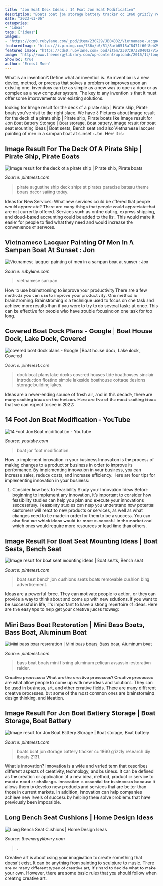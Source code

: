 ```yaml
---
title: "Jon Boat Deck Ideas : 14 Foot Jon Boat Modification"
description: "Boats boat jon storage battery tracker cc 1860 grizzly research diy iboats 2131"
date: "2023-01-06"
categories:
- "ideas"
tags: ["ideas"]
images:
- "https://cdn0.rubylane.com/_pod/item/230729/JB04082/Vietnamese-lacquer-painting-men-sampan-boat-full-4-2048-18-f.jpg"
featuredImage: "https://i.pinimg.com/736x/b6/51/8a/b6518a78471f60f8eb299c6bbe41c0a5.jpg"
featured_image: "https://cdn0.rubylane.com/_pod/item/230729/JB04082/Vietnamese-lacquer-painting-men-sampan-boat-full-4-2048-18-f.jpg"
image: "http://www.theenergylibrary.com/wp-content/uploads/2015/11/long-bench-seat-cushions.jpg"
ShowToc: true
author: "Ernest Moen"
---
```



What is an invention?: Define what an invention is.
An invention is a new device, method, or process that solves a problem or improves upon an existing one. Inventions can be as simple as a new way to open a door or as complex as a new computer system. The key to any invention is that it must offer some improvements over existing solutions.

	

		
looking for Image result for the deck of a pirate ship | Pirate ship, Pirate boats you've visit to the right place. We have 8 Pictures about Image result for the deck of a pirate ship | Pirate ship, Pirate boats like Image result for Jon Boat Battery Storage | Boat storage, Boat battery, Image result for boat seat mounting ideas | Boat seats, Bench seat and also Vietnamese lacquer painting of men in a sampan boat at sunset : Jon. Here it is:
		
    
## Image Result For The Deck Of A Pirate Ship | Pirate Ship, Pirate Boats

<img loading=lazy src="https://i.pinimg.com/736x/9c/b4/22/9cb42228cccde62337230d1f293319eb.jpg" onerror="this.onerror=null;this.src='https://tse4.mm.bing.net/th?id=OIP.zZGqqGuMxoQJY9MctxBDLgHaE9&amp;pid=15.1';" alt="Image result for the deck of a pirate ship | Pirate ship, Pirate boats">

_Source: pinterest.com_

>pirate augustine ship deck ships st pirates paradise bateau theme boats decor sailing today. 

	

Ideas for New Services: What new services could be offered that people would appreciate?
There are many things that people could appreciate that are not currently offered. Services such as online dating, express shipping, and cloud-based accounting could be added to the list. This would make it easier for people to find what they need and would increase the convenience of services.

    
## Vietnamese Lacquer Painting Of Men In A Sampan Boat At Sunset : Jon

<img loading=lazy src="https://cdn0.rubylane.com/_pod/item/230729/JB04082/Vietnamese-lacquer-painting-men-sampan-boat-full-4-2048-18-f.jpg" onerror="this.onerror=null;this.src='https://tse3.mm.bing.net/th?id=OIP.KDsVWI5bFNjD6AP7o3tAVAHaFj&amp;pid=15.1';" alt="Vietnamese lacquer painting of men in a sampan boat at sunset : Jon">

_Source: rubylane.com_

>vietnamese sampan. 

	

How to use brainstroming to improve your productivity
There are a few methods you can use to improve your productivity. One method is brainstroming. Brainstroming is a technique used to focus on one task and achieve more results than if you were to try to do several tasks at once. This can be effective for people who have trouble focusing on one task for too long.

    
## Covered Boat Dock Plans - Google | Boat House Dock, Lake Dock, Covered

<img loading=lazy src="https://i.pinimg.com/736x/b6/51/8a/b6518a78471f60f8eb299c6bbe41c0a5.jpg" onerror="this.onerror=null;this.src='https://tse3.mm.bing.net/th?id=OIP.7AEdc8G6GWSBlpFXJnZB0gHaEK&amp;pid=15.1';" alt="covered boat dock plans - Google | Boat house dock, Lake dock, Covered">

_Source: pinterest.com_

>dock boat plans lake docks covered houses tide boathouses sinclair introduction floating simple lakeside boathouse cottage designs storage building lakes. 

	

Ideas are a never-ending source of fresh air, and in this decade, there are many exciting ideas on the horizon. Here are five of the most exciting ideas that we can expect to see in 2022: 

    
## 14 Foot Jon Boat Modification - YouTube

<img loading=lazy src="https://i.ytimg.com/vi/kuzexXuuNsU/maxresdefault.jpg" onerror="this.onerror=null;this.src='https://tse1.mm.bing.net/th?id=OIP.iZ4emL0SMmDOnuVUD2TDvwHaEK&amp;pid=15.1';" alt="14 Foot Jon Boat modification - YouTube">

_Source: youtube.com_

>boat jon foot modification. 

	

How to implement innovation in your business
Innovation is the process of making changes to a product or business in order to improve its performance. By implementing innovation in your business, you can increase sales, reduce costs, and increase efficiency. Here are four tips for implementing innovation in your business:
1. Consider how best to Feasibility Study your Innovation Ideas
Before beginning to implement any innovation, it’s important to consider how feasibility studies can help you plan and execute your innovations successfully. Feasibility studies can help you understand how potential customers will react to new products or services, as well as what changes need to be made in order for them to be a success. You can also find out which ideas would be most successful in the market and which ones would require more resources or lead time than others.


    
## Image Result For Boat Seat Mounting Ideas | Boat Seats, Bench Seat

<img loading=lazy src="https://i.pinimg.com/736x/28/9e/99/289e99a62f6a1d0f2dedb92aa96388cc--boat-seats-boats.jpg" onerror="this.onerror=null;this.src='https://tse3.mm.bing.net/th?id=OIP.1_DnxLSKoAyS5_RwnUpThAHaE7&amp;pid=15.1';" alt="Image result for boat seat mounting ideas | Boat seats, Bench seat">

_Source: pinterest.com_

>boat seat bench jon cushions seats boats removable cushion bing advertisement. 

	

Ideas are a powerful force. They can motivate people to action, or they can provide a way to think about and come up with new solutions. If you want to be successful in life, it's important to have a strong repertoire of ideas. Here are five easy tips to help get your creative juices flowing: 

    
## Mini Bass Boat Restoration | Mini Bass Boats, Bass Boat, Aluminum Boat

<img loading=lazy src="https://i.pinimg.com/736x/44/11/70/4411707c295bef81be910a5d9f397be4.jpg" onerror="this.onerror=null;this.src='https://tse2.mm.bing.net/th?id=OIP.XJ_tFt0ljk1lojFIYvvshwHaJ3&amp;pid=15.1';" alt="Mini bass boat restoration | Mini bass boats, Bass boat, Aluminum boat">

_Source: pinterest.com_

>bass boat boats mini fishing aluminum pelican assassin restoration raider. 

	

Creative processes: What are the creative processes?
Creative processes are what allow people to come up with new ideas and solutions. They can be used in business, art, and other creative fields. There are many different creative processes, but some of the most common ones are brainstorming, design thinking, and ideation.

    
## Image Result For Jon Boat Battery Storage | Boat Storage, Boat Battery

<img loading=lazy src="https://i.pinimg.com/736x/ac/6f/6d/ac6f6d6e593de7d05572f6bc4f0abf55.jpg" onerror="this.onerror=null;this.src='https://tse3.mm.bing.net/th?id=OIP.2ps4nfzeyn3x0wqpmA9y-gHaE8&amp;pid=15.1';" alt="Image result for Jon Boat Battery Storage | Boat storage, Boat battery">

_Source: pinterest.com_

>boats boat jon storage battery tracker cc 1860 grizzly research diy iboats 2131. 

	

What is innovation?
Innovation is a wide and varied term that describes different aspects of creativity, technology, and business. It can be defined as the creation or application of a new idea, method, product or service to meet a need or challenge. Innovation is essential for businesses because it allows them to develop new products and services that are better than those in current markets. In addition, innovation can help companies achieve new levels of success by helping them solve problems that have previously been impossible.

    
## Long Bench Seat Cushions | Home Design Ideas

<img loading=lazy src="http://www.theenergylibrary.com/wp-content/uploads/2015/11/long-bench-seat-cushions.jpg" onerror="this.onerror=null;this.src='https://tse4.mm.bing.net/th?id=OIP.BFhe2r0lyOH5jKcwLC4mrQHaKi&amp;pid=15.1';" alt="Long Bench Seat Cushions | Home Design Ideas">

_Source: theenergylibrary.com_

>. 

	

Creative art is about using your imagination to create something that doesn't exist. It can be anything from painting to sculpture to music. There are so many different types of creative art, it's hard to decide what to make your own. However, there are some basic rules that you should follow when creating creative art.


